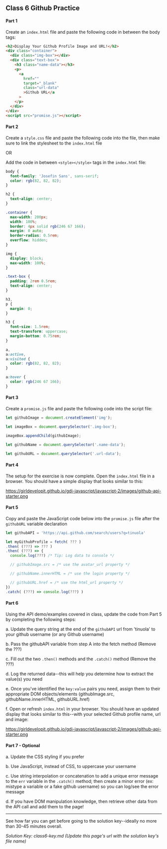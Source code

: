 ## Class 6 Github Practice

#### Part 1

Create an `index.html` file and paste the following code in between the body tags:

```html
<h2>Display Your Github Profile Image and URL!</h2>
<div class="container">
  <div class="img-box"></div>
  <div class="text-box">
    <h3 class="name-data"></h3>
    <p>
      <a
        href=""
        target="_blank"
        class="url-data"
        >Github URL</a
      >
    </p>
  </div>
</div>
<script src="promise.js"></script>
```

#### Part 2

Create a `style.css` file and paste the following code into the file, then make sure to link the stylesheet to the `index.html` file

OR

Add the code in between `<style></style>` tags in the `index.html` file:

```css
body {
  font-family: 'Josefin Sans', sans-serif;
  color: rgb(82, 82, 82);
}

h2 {
  text-align: center;
}

.container {
  max-width: 200px;
  width: 100%;
  border: 4px solid rgb(246 67 166);
  margin: 0 auto;
  border-radius: 0.5rem;
  overflow: hidden;
}

img {
  display: block;
  max-width: 100%;
}

.text-box {
  padding: 2rem 0.5rem;
  text-align: center;
}

h3,
p {
  margin: 0;
}

h3 {
  font-size: 1.5rem;
  text-transform: uppercase;
  margin-bottom: 0.75rem;
}

a,
a:active,
a:visited {
  color: rgb(82, 82, 82);
}

a:hover {
  color: rgb(246 67 166);
}
```

#### Part 3

Create a `promise.js` file and paste the following code into the script file:

```js
let githubImage = document.createElement('img');

let imageBox = document.querySelector('.img-box');

imageBox.appendChild(githubImage);

let githubName = document.querySelector('.name-data');

let githubURL = document.querySelector('.url-data');
```

#### Part 4

The setup for the exercise is now complete. Open the `index.html` file in a browser. You should have a simple display that looks similar to this:

https://girldevelopit.github.io/gdi-javascript/javascript-2/images/github-api-starter.png

#### Part 5

Copy and paste the JavaScript code below into the `promise.js` file after the `githubURL` variable declaration

```js
let githubAPI = 'https://api.github.com/search/users?q=tinuola'

let myGithubProfile = fetch( ??? )
.then( (???) => ??? )
.then( (???) => {
  console.log(???) /* Tip: Log data to console */

  // githubImage.src = /* use the avatar_url property */

  // githubName.innerHTML = /* use the login property */

  // githubURL.href = /* use the html_url property */
})
.catch( (???) => console.log(???) )
```

#### Part 6

Using the API demo/examples covered in class, update the code from Part 5 by completing the following steps:

a. Update the query string at the end of the `githubAPI` url from 'tinuola' to your github username (or any Github username)

b. Pass the githubAPI variable from step A into the fetch method (Remove the ???)

c. Fill out the two `.then()` methods and the `.catch()` method (Remove the ???)

d. Log the returned data--this will help you determine how to extract the value(s) you need

e. Once you've identified the `key:value` pairs you need, assign them to their appropriate DOM objects/elements (githubImage.src, githubName.innerHTML, githubURL.href)

f. Open or refresh `index.html` in your browser. You should have an updated display that looks similar to this--with your selected Github profile name, url and image:

https://girldevelopit.github.io/gdi-javascript/javascript-2/images/github-api-starter.png

#### Part 7 - Optional

a. Update the CSS styling if you prefer

b. Use JavaScript, instead of CSS, to uppercase your username

c. Use string interpolation or concatenation to add a unique error message to the `err` variable in the `.catch()` method; then create a minor error (ex: mistype a variable or a fake github username) so you can log/see the error message

d. If you have DOM manipulation knowledge, then retrieve other data from the API call and add them to the page!

---

See how far you can get before going to the solution key--ideally no more than 30-45 minutes overall.

_Solution Key: class6-key.md_
_(Update this page's url with the solution key's file name)_
